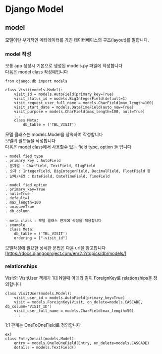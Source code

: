# Django Model

## model
모델이란 부가적인 메타데이터를 가진 데이터베이스의 구조(layout)를 말합니다.

### model 작성
보통 app 생성시 기본으로 생성된 models.py 파일에 작성합니다  
다음은 model class 작성예입니다  

```
from django.db import models

class Visit(models.Model):
    visit_id = models.AutoField(primary_key=True)
    visit_status_id = models.BigIntegerField(default=1)
    visit_request_user_full_name = models.CharField(max_length=100)
    visit_start_date = models.DateTimeField(auto_now=True)
    visit_purpose = models.CharField(max_length=100, null=True)
    . . .
    class Meta:
        db_table = ('TBL_VISIT')
```

모델 클래스는 models.Model을 상속하여 작성합니다  
모델의 필드들을 작성합니다  
다음은 model class에서 사용할수 있는 field type, option 들 입니다
```
- model fied type
. primary key : AutoField
. 문자열 : CharField, TextField, SlugField
. 숫자 : IntegerField, BigIntegerField, DecimalField, FloatField 등
. 날짜/시간 : DateField, DateTimeField, TimeField

- model fied option
. primary_key=True
. null=True
. default=1
. max_length=100
. unique=True
. db_column

- meta class : 모델 클래스 전체에 속성을 적용합니다
. example
  class Meta:
    db_table = ('TBL_VISIT')
    ordering = ["-visit_id"]
```

모델작성에 필요한 상세한 문법은 다음 url을 참고합니다  
[https://docs.djangoproject.com/en/2.2/topics/db/models/]

### relationships
Visit와 VisitUser 객체가 1대 N일때 아래와 같이 ForeignKey로 relationships을 정의합니다
```
class VisitUser(models.Model):
    visit_user_id = models.AutoField(primary_key=True)
    visit = models.ForeignKey(Visit, on_delete=models.CASCADE, db_column='VISIT_ID')
    visit_user_full_name = models.CharField(max_length=50)
    . . .
```

1:1 관계는 OneToOneField로 정의합니다  
```
ex)
class EntryDetail(models.Model):
    entry = models.OneToOneField(Entry, on_delete=models.CASCADE)
    details = models.TextField()
```

